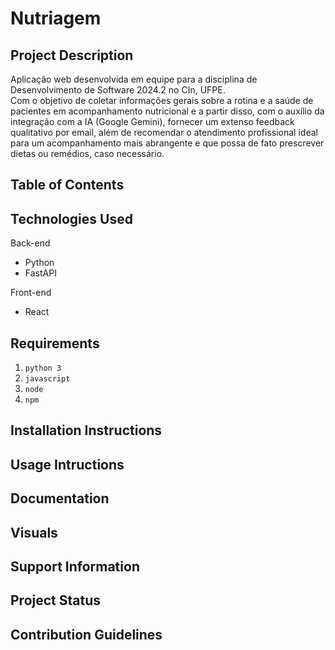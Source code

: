 # Nutriagem
## Project Description
  Aplicação web desenvolvida em equipe para a disciplina de Desenvolvimento de Software 2024.2 no CIn, UFPE.  
  Com o objetivo de coletar informações gerais sobre a rotina e a saúde de pacientes em acompanhamento nutricional e a partir disso, com o auxílio da integração com a IA (Google Gemini), fornecer um extenso feedback qualitativo por email, além de recomendar o atendimento profissional ideal para um acompanhamento mais abrangente e que possa de fato prescrever dietas ou remédios, caso necessário.

## Table of Contents

## Technologies Used
Back-end
- Python
- FastAPI

Front-end
- React

## Requirements
1. `python 3`
2. `javascript`
3. `node`
4. `npm`

## Installation Instructions

## Usage Intructions

## Documentation

## Visuals

## Support Information

## Project Status

## Contribution Guidelines
